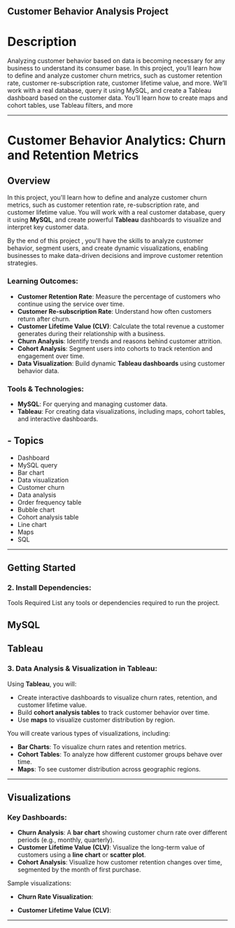 ## Customer Behavior Analysis Project
# Description
Analyzing customer behavior based on data is becoming necessary for any business to understand its consumer base. In this project, you’ll learn how to define and analyze customer churn metrics, such as customer retention rate, customer re-subscription rate, customer lifetime value, and more. We’ll work with a real database, query it using MySQL, and create a Tableau dashboard based on the customer data. You’ll learn how to create maps and cohort tables, use Tableau filters, and more


---

# **Customer Behavior Analytics: Churn and Retention Metrics**

## Overview
In this project, you'll learn how to define and analyze customer churn metrics, such as customer retention rate, re-subscription rate, and customer lifetime value. You will work with a real customer database, query it using **MySQL**, and create powerful **Tableau** dashboards to visualize and interpret key customer data. 

By the end of this project , you'll have the skills to analyze customer behavior, segment users, and create dynamic visualizations, enabling businesses to make data-driven decisions and improve customer retention strategies.

### **Learning Outcomes**:
- **Customer Retention Rate**: Measure the percentage of customers who continue using the service over time.
- **Customer Re-subscription Rate**: Understand how often customers return after churn.
- **Customer Lifetime Value (CLV)**: Calculate the total revenue a customer generates during their relationship with a business.
- **Churn Analysis**: Identify trends and reasons behind customer attrition.
- **Cohort Analysis**: Segment users into cohorts to track retention and engagement over time.
- **Data Visualization**: Build dynamic **Tableau dashboards** using customer behavior data.

### **Tools & Technologies**:
- **MySQL**: For querying and managing customer data.
- **Tableau**: For creating data visualizations, including maps, cohort tables, and interactive dashboards.
## - Topics
 - Dashboard
- MySQL query
- Bar chart
- Data visualization
- Customer churn
- Data analysis
- Order frequency table
- Bubble chart
- Cohort analysis table
- Line chart
- Maps
- SQL



---

## Getting Started



### 2. **Install Dependencies**:
Tools Required
List any tools or dependencies required to run the project.

## MySQL
## Tableau

### **3. Data Analysis & Visualization in Tableau**:
Using **Tableau**, you will:
- Create interactive dashboards to visualize churn rates, retention, and customer lifetime value.
- Build **cohort analysis tables** to track customer behavior over time.
- Use **maps** to visualize customer distribution by region.

You will create various types of visualizations, including:
- **Bar Charts**: To visualize churn rates and retention metrics.
- **Cohort Tables**: To analyze how different customer groups behave over time.
- **Maps**: To see customer distribution across geographic regions.

---

## Visualizations

### Key Dashboards:
- **Churn Analysis**: A **bar chart** showing customer churn rate over different periods (e.g., monthly, quarterly).
- **Customer Lifetime Value (CLV)**: Visualize the long-term value of customers using a **line chart** or **scatter plot**.
- **Cohort Analysis**: Visualize how customer retention changes over time, segmented by the month of first purchase.

Sample visualizations:
- **Churn Rate Visualization**:
  

- **Customer Lifetime Value (CLV)**:


---
